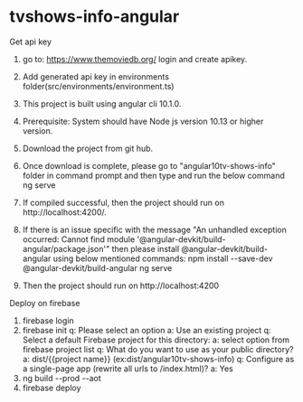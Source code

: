 # tvshows-info-angular

Get api key
1. go to: https://www.themoviedb.org/
login and create apikey.
2. Add generated api key in environments folder(src/environments/environment.ts)

1. This project is built using angular cli 10.1.0.
2. Prerequisite: System should have Node js version 10.13 or higher version.
3. Download the project from git hub.
4. Once download is complete, please go to "angular10tv-shows-info" folder in command prompt and then type and run the below command 
ng serve
5. If compiled successful, then the project should run on http://localhost:4200/.
6. If there is an issue specific with the message "An unhandled exception occurred: Cannot find module '@angular-devkit/build-angular/package.json'" then please install @angular-devkit/build-angular using below mentioned commands:
npm install --save-dev @angular-devkit/build-angular
ng serve
7. Then the project should run on http://localhost:4200


Deploy on firebase 
1. firebase login
2. firebase init
  q: Please select an option 
  a: Use an existing project
  q: Select a default Firebase project for this directory:
  a: select option from firebase project list
  q: What do you want to use as your public directory?
  a: dist/{{project name}} (ex:dist/angular10tv-shows-info)
  q: Configure as a single-page app (rewrite all urls to /index.html)?
  a: Yes
3. ng build --prod --aot
4. firebase deploy
  
